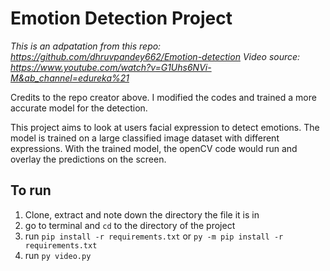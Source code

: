 # Emotion Detection Project
_This is an adpatation from this repo: https://github.com/dhruvpandey662/Emotion-detection_
_Video source: https://www.youtube.com/watch?v=G1Uhs6NVi-M&ab_channel=edureka%21_

Credits to the repo creator above. I modified the codes and trained a more accurate model for the detection.

This project aims to look at users facial expression to detect emotions. The model is trained on a large classified image dataset with different expressions. With the trained model, the openCV code would run and overlay the predictions on the screen.

## To run
1. Clone, extract and note down the directory the file it is in
2. go to terminal and `cd` to the directory of the project
3. run `pip install -r requirements.txt` or `py -m pip install -r requirements.txt`
4. run `py video.py`


